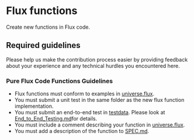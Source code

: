 # Flux functions

Create new functions in Flux code. 

## Required guidelines

Please help us make the contribution process easier by providing feedback about your experience and any technical hurdles you encountered here. 

### **Pure Flux Code Functions Guidelines**
- Flux functions must conform to examples in [universe.flux](https://github.com/influxdata/flux/blob/master/stdlib/universe/universe.flux).
- You must submit a unit test in the same folder as the new flux function implementation. 
- You must submit an end-to-end test in [testdata](https://github.com/influxdata/flux/tree/master/stdlib/testing/testdata). Please look at [End_to_End_Testing.md](https://github.com/influxdata/flux/tree/master/docs/End_to_End_Testing.md)for details. 
- You must include a comment describing your function in [universe.flux](https://github.com/influxdata/flux/blob/master/stdlib/universe/universe.flux).
- You must add a description of the function to [SPEC.md](./docs/SPEC.md).
